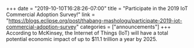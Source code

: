 +++
date = "2019-10-10T16:28:26-07:00"
title = "Participate in the 2019 IoT Commercial Adoption Survey!"
link = "https://blogs.eclipse.org/post/thabang-mashologu/participate-2019-iot-commercial-adoption-survey"
categories = ["announcements"]
+++
According to McKinsey, the Internet of Things (IoT) will have a total potential economic impact of up to $11.1 trillion a year by 2025.